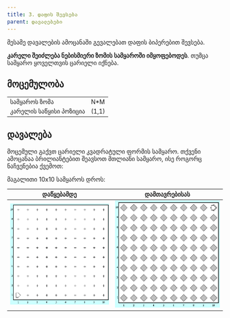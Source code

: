 ```yaml
---
title: 3. დაფის შევსება
parent: დავალებები
---
```


მესამე დავალების ამოცანაში გევალებათ დაფის ბიპერებით შევსება. 

__კარელი შეიძლება ნებისმიერი ზომის სამყაროში იმყოფებოდეს__. თუმცა სამყარო ყოველთვის ცარიელი იქნება.

## მოცემულობა

| | | 
|---|---|
| სამყაროს ზომა | N*M |
| კარელის საწყისი პოზიცია | (1,1) |

## დავალება
მოცემული გაქვთ ცარიელი კვადრატული ფორმის სამყარო. თქვენი ამოცანაა ბრილიანტებით შეავსოთ მთლიანი სამყარო, ისე როგორც ნაჩვენებია ქვემოთ:

მაგალითი 10x10 სამყაროს დროს:

|დაწყებამდე|დამთავრებისას|
|---|---|
|![](./img/3_karel_start.png)|![](./img/3_karel_end.png)|
